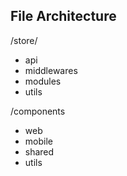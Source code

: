 File Architecture
---


/store/
- api
- middlewares
- modules
- utils

/components
- web
- mobile
- shared
- utils
